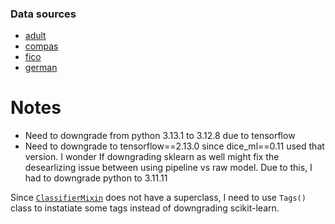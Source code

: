 ### Data sources

- [adult](https://archive.ics.uci.edu/dataset/2/adult)
- [compas](https://github.com/propublica/compas-analysis/blob/master/compas-scores-two-years.csv)
- [fico](https://www.kaggle.com/datasets/averkiyoliabev/home-equity-line-of-creditheloc)
- [german](https://www.kaggle.com/datasets/renaldydermawan25/credit-data)

# Notes
- Need to downgrade from python 3.13.1 to 3.12.8 due to tensorflow
- Need to downgrade to tensorflow==2.13.0 since dice_ml==0.11 used that version. I wonder If downgrading sklearn as well might fix the desearlizing issue between using pipeline vs raw model. Due to this, I had to downgrade python to 3.11.11 

Since [`ClassifierMixin`](https://github.com/scikit-learn/scikit-learn/blob/d666202a9349893c1bd106cc9ee0ff0a807c7cf3/sklearn/base.py#L540) does not have a superclass, I need to use `Tags()` class to instatiate some tags
instead of downgrading scikit-learn.
